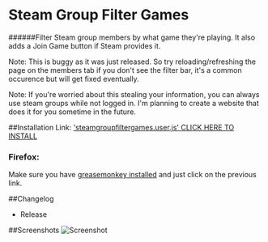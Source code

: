 Steam Group Filter Games
=======

######Filter Steam group members by what game they're playing. It also adds a Join Game button if Steam provides it.

Note: This is buggy as it was just released. So try reloading/refreshing the page on the members tab if you don't see the filter bar, it's a common occurence but will get fixed eventually.

Note: If you're worried about this stealing your information, you can always use steam groups while not logged in. I'm planning to create a website that does it for you sometime in the future.

##Installation
Link: ['steamgroupfiltergames.user.js' CLICK HERE TO INSTALL](https://raw.githubusercontent.com/Davidj361/SteamGroupFilterGames/master/steamgroupfiltergames.user.js)

### Firefox:

Make sure you have [greasemonkey installed](https://addons.mozilla.org/en-Us/firefox/addon/greasemonkey/) and just click on the previous link.

##Changelog
- Release

##Screenshots
![Screenshot](https://i.imgur.com/ruMqtTx.png)

